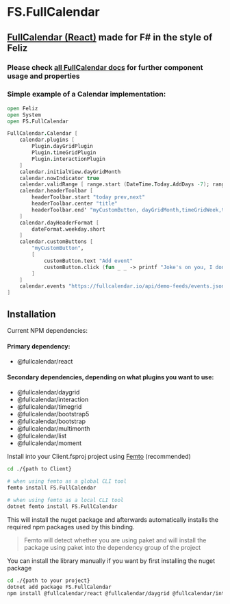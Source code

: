 # FS.FullCalendar

## [FullCalendar (React)](https://fullcalendar.io/demos) made for F# in the style of Feliz

### Please check [all FullCalendar docs](https://fullcalendar.io/docs#toc) for further component usage and properties

### Simple example of a Calendar implementation:

```fsharp
open Feliz
open System
open FS.FullCalendar

FullCalendar.Calendar [
    calendar.plugins [
        Plugin.dayGridPlugin
        Plugin.timeGridPlugin
        Plugin.interactionPlugin
    ]
    calendar.initialView.dayGridMonth
    calendar.nowIndicator true
    calendar.validRange [ range.start (DateTime.Today.AddDays -7); range.end' (DateTime.Today.AddDays 7)]
    calendar.headerToolbar [
        headerToolbar.start "today prev,next"
        headerToolbar.center "title"
        headerToolbar.end' "myCustomButton, dayGridMonth,timeGridWeek,timeGridDay,list"
    ]
    calendar.dayHeaderFormat [
        dateFormat.weekday.short
    ]
    calendar.customButtons [
        "myCustomButton",
        [
            customButton.text "Add event"
            customButton.click (fun _ _ -> printf "Joke's on you, I don't do anything")
        ]
    ]
    calendar.events "https://fullcalendar.io/api/demo-feeds/events.json?start=2/23/2025&end=4/5/2025"
]
```

## Installation

Current NPM dependencies:
#### Primary dependency:
* @fullcalendar/react

#### Secondary dependencies, depending on what plugins you want to use:
* @fullcalendar/daygrid
* @fullcalendar/interaction
* @fullcalendar/timegrid
* @fullcalendar/bootstrap5
* @fullcalendar/bootstrap
* @fullcalendar/multimonth
* @fullcalendar/list
* @fullcalendar/moment

Install into your Client.fsproj project using [Femto](https://github.com/Zaid-Ajaj/Femto) (recommended)
```bash
cd ./{path to Client}

# when using femto as a global CLI tool
femto install FS.FullCalendar

# when using femto as a local CLI tool
dotnet femto install FS.FullCalendar
```
This will install the nuget package and afterwards automatically installs the required npm packages used by this binding.

> Femto will detect whether you are using paket and will install the package using paket into the dependency group of the project

You can install the library manually if you want by first installing the nuget package
```bash
cd ./{path to your project}
dotnet add package FS.FullCalendar
npm install @fullcalendar/react @fullcalendar/daygrid @fullcalendar/interaction @fullcalendar/timegrid @fullcalendar/bootstrap5 @fullcalendar/bootstrap @fullcalendar/multimonth @fullcalendar/list @fullcalendar/moment
```
